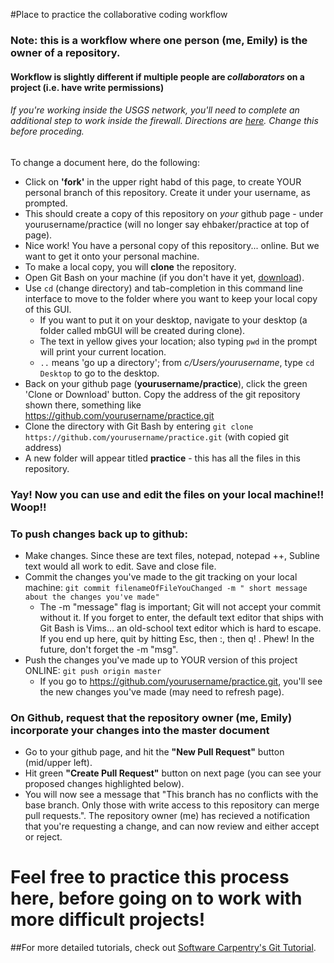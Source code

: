 #Place to practice the collaborative coding workflow

### Note: this is a workflow where one person (me, Emily) is the owner of a repository.
#### Workflow is slightly different if multiple people are _collaborators_ on a project (i.e. have write permissions)

###### If you're working inside the USGS network, you'll need to complete an additional step to work inside the firewall. Directions are [here](https://docs.google.com/a/doi.gov/document/d/18M6IHL_dfdypAHX8gUTr6LCsNRQA82rMdYfrEeBk6tg/edit?usp=sharing). Change this before proceding.

To change a document here, do the following:
+ Click on **'fork'** in the upper right habd of this page, to create YOUR personal branch of this repository. Create it under your username, as prompted.
+ This should create a copy of this repository on *your* github page - under yourusername/practice (will no longer say ehbaker/practice at top of page).
+ Nice work! You have a personal copy of this repository... online. But we want to get it onto your personal machine.
+ To make a local copy, you will **clone** the repository.
+ Open Git Bash on your machine (if you don't have it yet, [download](https://git-for-windows.github.io/)).
+ Use `cd` (change directory) and tab-completion in this command line interface to move to the folder where you want to keep your local copy of this GUI.
  + If you want to put it on your desktop, navigate to your desktop (a folder called mbGUI will be created during clone).
  + The text in yellow gives your location; also typing `pwd` in the prompt will print your current location.
  + `..` means 'go up a directory'; from _c/Users/yourusername_, type `cd Desktop` to go to the desktop.
+ Back on your github page (**yourusername/practice**), click the green 'Clone or Download' button. Copy the address of the git repository shown there, something like https://github.com/yourusername/practice.git
+ Clone the directory with Git Bash by entering `git clone https://github.com/yourusername/practice.git` (with copied git address)
+ A new folder will appear titled **practice** - this has all the files in this repository.

### Yay! Now you can use and edit the files on your local machine!! Woop!!

### To push changes back up to github:
+ Make changes. Since these are text files, notepad, notepad ++, Subline text would all work to edit. Save and close file.
+ Commit the changes you've made to the git tracking on your local machine: `git commit filenameOfFileYouChanged -m " short message about the changes you've made" `
  * The -m "message" flag is important; Git will not accept your commit without it. If you forget to enter, the default text editor that ships with Git Bash is Vims... an old-school text editor which is hard to escape. If you end up here, quit by hitting Esc, then :, then q! . Phew! In the future, don't forget the -m "msg".
+ Push the changes you've made up to YOUR version of this project ONLINE: `git push origin master`
  * If you go to https://github.com/yourusername/practice.git, you'll see the new changes you've made (may need to refresh page).
  
### On Github, request that the repository owner (me, Emily) incorporate your changes into the master document
* Go to your github page, and hit the **"New Pull Request"** button (mid/upper left).
* Hit green **"Create Pull Request"** button on next page (you can see your proposed changes highlighted below).
* You will now see a message that "This branch has no conflicts with the base branch. Only those with write access to this repository can merge pull requests.". The repository owner (me) has recieved a notification that you're requesting a change, and can now review and either accept or reject.

# Feel free to practice this process here, before going on to work with more difficult projects!

##For more detailed tutorials, check out [Software Carpentry's Git Tutorial](http://swcarpentry.github.io/git-novice/).
